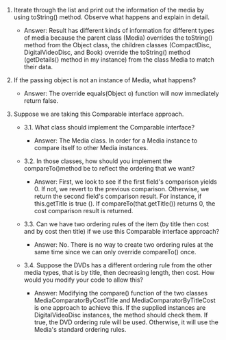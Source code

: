 
1. Iterate through the list and print out the information of the media by using toString() method. Observe
what happens and explain in detail. 
    * Answer: Result has different kinds of information for different types of media because the parent class (Media) overrides the toString() method from the Object class, the children classes (CompactDisc, DigitalVideoDisc, and Book) override the toString() method (getDetails() method in my instance) from the class Media to match their data.


2. If the passing object is not an instance of Media, what happens?
    * Answer: The override equals(Object o) function will now immediately return false.


3. Suppose we are taking this Comparable interface approach.

   * 3.1. What class should implement the Comparable interface?
        * Answer: The Media class. In order for a Media instance to compare itself to other Media instances.


    * 3.2. In those classes, how should you implement the compareTo()method be to reflect the ordering that we want?
        * Answer: First, we look to see if the first field's comparison yields 0. If not, we revert to the previous comparison. Otherwise, we return the second field's comparison result. For instance, if this.getTitle is true (). If compareTo(that.getTitle()) returns 0, the cost comparison result is returned.

    * 3.3. Can we have two ordering rules of the item (by title then cost and by cost then title) if we use this Comparable interface approach?
        * Answer: No. There is no way to create two ordering rules at the same time since we can only override compareTo() once.

    * 3.4.  Suppose the DVDs has a different ordering rule from the other media types, that is by title, then decreasing length, then cost. How would you modify your code to allow this?
        * Answer: Modifying the compare() function of the two classes MediaComparatorByCostTitle and MediaComparatorByTitleCost is one approach to achieve this. If the supplied instances are DigitalVideoDisc instances, the method should check them. If true, the DVD ordering rule will be used. Otherwise, it will use the Media's standard ordering rules.
